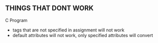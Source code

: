 


THINGS THAT DONT WORK
-----------------------

C Program
- tags that are not specified in assignment will not work
- default attributes will not work, only specified attributes will convert

